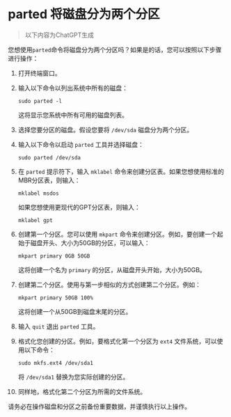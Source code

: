 # parted 将磁盘分为两个分区


> 以下内容为ChatGPT生成



您想使用`parted`命令将磁盘分为两个分区吗？如果是的话，您可以按照以下步骤进行操作：

1. 打开终端窗口。

2. 输入以下命令以列出系统中所有的磁盘：
   ```
   sudo parted -l
   ```
   这将显示您系统中所有可用的磁盘列表。

3. 选择您要分区的磁盘。假设您要将 `/dev/sda` 磁盘分为两个分区。

4. 输入以下命令以启动 `parted` 工具并选择磁盘：
   ```
   sudo parted /dev/sda
   ```

5. 在 `parted` 提示符下，输入 `mklabel` 命令来创建分区表。如果您想使用标准的MBR分区表，则输入：
   ```
   mklabel msdos
   ```
   如果您想使用更现代的GPT分区表，则输入：
   ```
   mklabel gpt
   ```

6. 创建第一个分区。您可以使用 `mkpart` 命令来创建分区。例如，要创建一个起始于磁盘开头、大小为50GB的分区，可以输入：
   ```
   mkpart primary 0GB 50GB
   ```
   这将创建一个名为 `primary` 的分区，从磁盘开头开始，大小为50GB。

7. 创建第二个分区。使用与第一步相似的方式创建第二个分区。例如：
   ```
   mkpart primary 50GB 100%
   ```
   这将创建一个从50GB到磁盘末尾的分区。

8. 输入 `quit` 退出 `parted` 工具。

9. 格式化您创建的分区。例如，要格式化第一个分区为 `ext4` 文件系统，可以使用以下命令：
   ```
   sudo mkfs.ext4 /dev/sda1
   ```
   将 `/dev/sda1` 替换为您实际创建的分区。

10. 同样地，格式化第二个分区为所需的文件系统。

请务必在操作磁盘和分区之前备份重要数据，并谨慎执行以上操作。


